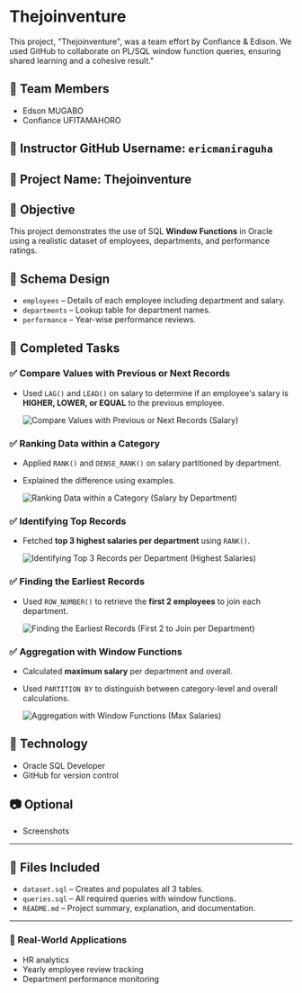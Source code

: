 # Thejoinventure
This project, "Thejoinventure", was a team effort by Confiance &amp; Edison. We used GitHub to collaborate on PL/SQL window function queries, ensuring shared learning and a cohesive result."
## 👥 Team Members
- Edson MUGABO
- Confiance UFITAMAHORO

## 📌 Instructor GitHub Username: `ericmaniraguha`

## 📂 Project Name: Thejoinventure

## 🎯 Objective
This project demonstrates the use of SQL **Window Functions** in Oracle using a realistic dataset of employees, departments, and performance ratings.

## 🧱 Schema Design
- `employees` – Details of each employee including department and salary.
- `departments` – Lookup table for department names.
- `performance` – Year-wise performance reviews.

## 🧠 Completed Tasks

### ✅ Compare Values with Previous or Next Records
- Used `LAG()` and `LEAD()` on salary to determine if an employee's salary is **HIGHER, LOWER, or EQUAL** to the previous employee.

  ![Compare Values with Previous or Next Records (Salary)](https://github.com/user-attachments/assets/6f0f6b0e-41f2-44ae-9973-4221a4c0a085)


### ✅ Ranking Data within a Category
- Applied `RANK()` and `DENSE_RANK()` on salary partitioned by department.
- Explained the difference using examples.

  ![Ranking Data within a Category (Salary by Department)](https://github.com/user-attachments/assets/936de423-8729-4bf7-8bb4-b2088ca91283)


### ✅ Identifying Top Records
- Fetched **top 3 highest salaries per department** using `RANK()`.

  ![Identifying Top 3 Records per Department (Highest Salaries)](https://github.com/user-attachments/assets/49140648-7b26-4956-b6d3-33ddfa84c25c)


### ✅ Finding the Earliest Records
- Used `ROW_NUMBER()` to retrieve the **first 2 employees** to join each department.

  ![Finding the Earliest Records (First 2 to Join per Department)](https://github.com/user-attachments/assets/5e5dddee-f7d7-46d0-b492-93e60d2d6391)


### ✅ Aggregation with Window Functions
- Calculated **maximum salary** per department and overall.
- Used `PARTITION BY` to distinguish between category-level and overall calculations.

  ![Aggregation with Window Functions (Max Salaries)](https://github.com/user-attachments/assets/2a713f21-f148-4dce-be9e-ad090618641c)


## 🔧 Technology
- Oracle SQL Developer
- GitHub for version control

## 📷 Optional
- Screenshots

---

## 📁 Files Included

- `dataset.sql` – Creates and populates all 3 tables.
- `queries.sql` – All required queries with window functions.
- `README.md` – Project summary, explanation, and documentation.

---

### 🧠 Real-World Applications
- HR analytics
- Yearly employee review tracking
- Department performance monitoring
